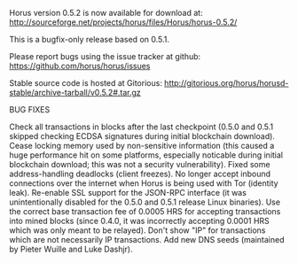Horus version 0.5.2 is now available for download at:
http://sourceforge.net/projects/horus/files/Horus/horus-0.5.2/

This is a bugfix-only release based on 0.5.1.

Please report bugs using the issue tracker at github:
https://github.com/horus/horus/issues

Stable source code is hosted at Gitorious:
http://gitorious.org/horus/horusd-stable/archive-tarball/v0.5.2#.tar.gz

BUG FIXES

Check all transactions in blocks after the last checkpoint (0.5.0 and 0.5.1 skipped checking ECDSA signatures during initial blockchain download).
Cease locking memory used by non-sensitive information (this caused a huge performance hit on some platforms, especially noticable during initial blockchain download; this was
not a security vulnerability).
Fixed some address-handling deadlocks (client freezes).
No longer accept inbound connections over the internet when Horus is being used with Tor (identity leak).
Re-enable SSL support for the JSON-RPC interface (it was unintentionally disabled for the 0.5.0 and 0.5.1 release Linux binaries).
Use the correct base transaction fee of 0.0005 HRS for accepting transactions into mined blocks (since 0.4.0, it was incorrectly accepting 0.0001 HRS which was only meant to be relayed).
Don't show "IP" for transactions which are not necessarily IP transactions.
Add new DNS seeds (maintained by Pieter Wuille and Luke Dashjr).
